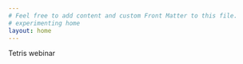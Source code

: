 ```yaml
---
# Feel free to add content and custom Front Matter to this file.
# experimenting home
layout: home
---
```


Tetris webinar
